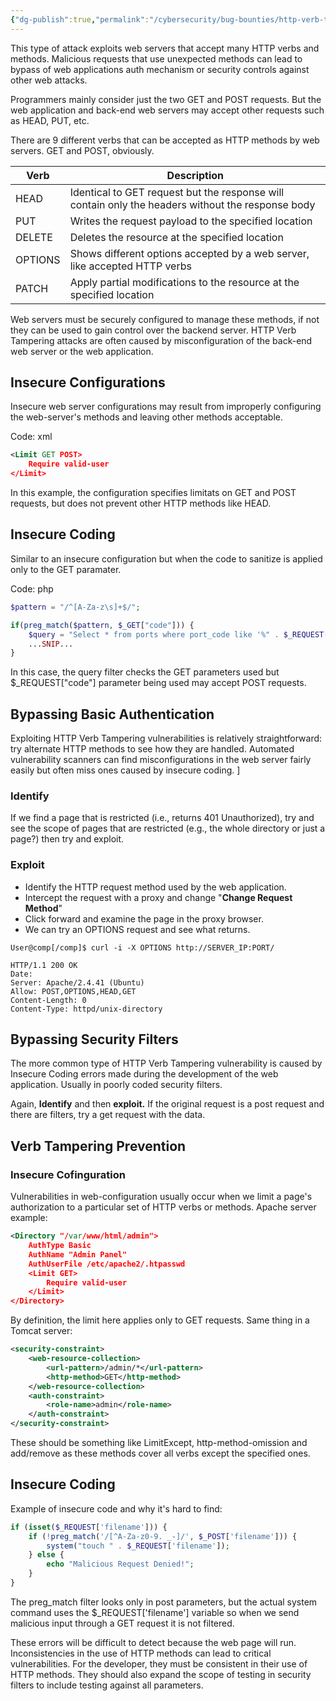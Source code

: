 ```yaml
---
{"dg-publish":true,"permalink":"/cybersecurity/bug-bounties/http-verb-tampering/"}
---
```



This type of attack exploits web servers that accept many HTTP verbs and methods. Malicious requests that use unexpected methods can lead to bypass of web applications auth mechanism or security controls against other web attacks.

Programmers mainly consider just the two GET and POST requests. But the web application and back-end web servers may accept other requests such as HEAD, PUT, etc.

There are 9 different verbs that can be accepted as HTTP methods by web servers. GET and POST, obviously.

| Verb | Description|
|---|---|
| HEAD | Identical to GET request but the response will contain only the headers without the response body |
| PUT | Writes the request payload to the specified location |
| DELETE | Deletes the resource at the specified location |
|OPTIONS | Shows different options accepted by a web server, like accepted HTTP verbs |
| PATCH | Apply partial modifications to the resource at the specified location |

Web servers must be securely configured to manage these methods, if not they can be used to gain control over the backend server. HTTP Verb Tampering attacks are often caused by misconfiguration of the back-end web server or the web application.


## Insecure Configurations
Insecure web server configurations may result from improperly configuring the web-server's methods and leaving other methods acceptable.

Code: xml
```xml
<Limit GET POST>
    Require valid-user
</Limit>
```
In this example, the configuration specifies limitats on GET and POST requests, but does not prevent other HTTP methods like HEAD.

## Insecure Coding
Similar to an insecure configuration but when the code to sanitize is applied only to the GET paramater.

Code: php
```php
$pattern = "/^[A-Za-z\s]+$/";

if(preg_match($pattern, $_GET["code"])) {
    $query = "Select * from ports where port_code like '%" . $_REQUEST["code"] . "%'";
    ...SNIP...
}
```
In this case, the query filter checks the GET parameters used but $\_REQUEST\["code"] parameter being used may accept POST requests.

## Bypassing Basic Authentication

Exploiting HTTP Verb Tampering vulnerabilities is relatively straightforward: try alternate HTTP methods to see how they are handled. Automated vulnerability scanners can find misconfigurations in the web server fairly easily but often miss ones caused by insecure coding.
]
### Identify

If we find a page that is restricted (i.e., returns 401 Unauthorized), try and see the scope of pages that are restricted (e.g., the whole directory or just a page?) then try and exploit.

### Exploit
* Identify the HTTP request method used by the web application.
* Intercept the request with a proxy and change "**Change Request Method**"
* Click forward and examine the page in the proxy browser.
* We can try an OPTIONS request and see what returns.

```shell-session
User@comp[/comp]$ curl -i -X OPTIONS http://SERVER_IP:PORT/

HTTP/1.1 200 OK
Date: 
Server: Apache/2.4.41 (Ubuntu)
Allow: POST,OPTIONS,HEAD,GET
Content-Length: 0
Content-Type: httpd/unix-directory
```

## Bypassing Security Filters

The more common type of HTTP Verb Tampering vulnerability is caused by Insecure Coding errors made during the development of the web application. Usually in poorly coded security filters.

Again, **Identify** and then **exploit.** If the original request is a post request and there are filters, try a get request with the data.


## Verb Tampering Prevention

### Insecure Cofinguration

Vulnerabilities in web-configuration usually occur when we limit a page's authorization to a particular set of HTTP verbs or methods. Apache server example:
```xml
<Directory "/var/www/html/admin">
    AuthType Basic
    AuthName "Admin Panel"
    AuthUserFile /etc/apache2/.htpasswd
    <Limit GET>
        Require valid-user
    </Limit>
</Directory>
```
By definition, the limit here applies only to GET requests. Same thing in a Tomcat server:
```xml
<security-constraint>
    <web-resource-collection>
        <url-pattern>/admin/*</url-pattern>
        <http-method>GET</http-method>
    </web-resource-collection>
    <auth-constraint>
        <role-name>admin</role-name>
    </auth-constraint>
</security-constraint>
```
These should be something like LimitExcept, http-method-omission and add/remove as these methods cover all verbs except the specified ones.

## Insecure Coding

Example of insecure code and why it's hard to find:
```php
if (isset($_REQUEST['filename'])) {
    if (!preg_match('/[^A-Za-z0-9. _-]/', $_POST['filename'])) {
        system("touch " . $_REQUEST['filename']);
    } else {
        echo "Malicious Request Denied!";
    }
}
```

The preg_match filter looks only in post parameters, but the actual system command uses the $\_REQUEST\['filename'] variable so when we send malicious input through a GET request it is not filtered.

These errors will be difficult to detect because the web page will run. Inconsistencies in the use of HTTP methods can lead to critical vulnerabilities. For the developer, they must be consistent in their use of HTTP methods. They should also expand the scope of testing in security filters to include testing against all parameters.



